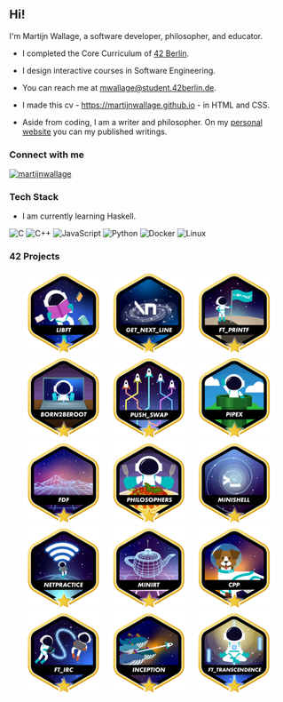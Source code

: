 <h2>Hi!</h2>

I'm Martijn Wallage, a software developer, philosopher, and educator. 

- I completed the Core Curriculum of <a href="https://42berlin.de">42 Berlin</a>.

- I design interactive courses in Software Engineering.

- You can reach me at mwallage@student.42berlin.de.

- I made this cv - <a href="https://martijnwallage.github.io">https://martijnwallage.github.io</a> - in HTML and CSS.

- Aside from coding, I am a writer and philosopher. On my <a href="https://www.martijnwallage.nl">personal website</a> you can my published writings.

<h3>Connect with me</h3>
<p>
<a href="https://linkedin.com/in/martijnwallage" target="blank"><img src="https://img.shields.io/badge/LinkedIn-0077B5?style=for-the-badge&logo=linkedin&logoColor=white" alt="martijnwallage" /></a>
</p>

<h3>Tech Stack</h3>

- I am currently learning Haskell.

![C](https://img.shields.io/badge/c-%2300599C.svg?style=for-the-badge&logo=c&logoColor=white)
![C++](https://img.shields.io/badge/c++-%2300599C.svg?style=for-the-badge&logo=c%2B%2B&logoColor=white)
![JavaScript](https://img.shields.io/badge/javascript-%23323330.svg?style=for-the-badge&logo=javascript&logoColor=%23F7DF1E)
![Python](https://img.shields.io/badge/python-3670A0?style=for-the-badge&logo=python&logoColor=ffdd54)
![Docker](https://img.shields.io/badge/docker-%230db7ed.svg?style=for-the-badge&logo=docker&logoColor=white)
![Linux](https://img.shields.io/badge/Linux-FCC624?style=for-the-badge&logo=linux&logoColor=black)

<h3>42 Projects</h3>

<div align="center">

<a href="https://github.com/MartijnWallage/42_libft">![42 Badge libft](badges/libftm.png)</a>
<a href="https://github.com/MartijnWallage/42_get_next_line">![42 Badge getNextLine](badges/get_next_linem.png)</a>
<a href="https://github.com/MartijnWallage/42_printf">![42 Badge printf](badges/ft_printfm.png)</a>
![42 Badge born2beroot](badges/born2berootm.png)
<a href="https://github.com/MartijnWallage/42_push_swap">![42 Badge push_swap](badges/push_swapm.png)</a>
<a href="https://github.com/MartijnWallage/42_pipex">![42 Badge pipex](badges/pipexm.png)</a>
<a href="https://github.com/MartijnWallage/42_FdF">![42 Badge FdF](badges/fdfm.png)</a>
<a href="https://github.com/MartijnWallage/42_philosophers">![42 Badge Philosophers](badges/philosophersm.png)</a>
<a href="https://github.com/MartijnWallage/42_minishell">![42 Badge minishell](badges/minishellm.png)</a>
![42 Badge Netpractice](badges/netpracticem.png)
<a href="https://github.com/MartijnWallage/42_MiniRT">![42 Badge miniRT](badges/minirtm.png)</a>
<a href="https://github.com/MartijnWallage/42_cpp.git">![42 Badge cpp](badges/cppm.png)</a>
<a href="https://github.com/MartijnWallage/42_irc.git">![42 Badge irc](badges/ft_ircm.png)</a>
<a href="https://github.com/MartijnWallage/42_inception.git">![42 Badge inception](badges/inceptionm.png)</a>
<a href="https://github.com/MartijnWallage/ft_transcendence.git">![42 Badge inception](badges/ft_transcendencem.png)</a>

</div>
